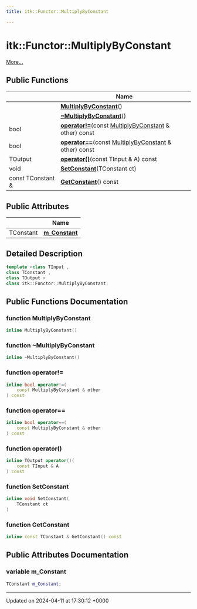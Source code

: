 ```yaml
---
title: itk::Functor::MultiplyByConstant

---
```


# itk::Functor::MultiplyByConstant



 [More...](#detailed-description)

## Public Functions

|                | Name           |
| -------------- | -------------- |
| | **[MultiplyByConstant](../Classes/classitk_1_1Functor_1_1MultiplyByConstant.md#function-multiplybyconstant)**() |
| | **[~MultiplyByConstant](../Classes/classitk_1_1Functor_1_1MultiplyByConstant.md#function-~multiplybyconstant)**() |
| bool | **[operator!=](../Classes/classitk_1_1Functor_1_1MultiplyByConstant.md#function-operator!=)**(const [MultiplyByConstant](../Classes/classitk_1_1Functor_1_1MultiplyByConstant.md) & other) const |
| bool | **[operator==](../Classes/classitk_1_1Functor_1_1MultiplyByConstant.md#function-operator==)**(const [MultiplyByConstant](../Classes/classitk_1_1Functor_1_1MultiplyByConstant.md) & other) const |
| TOutput | **[operator()](../Classes/classitk_1_1Functor_1_1MultiplyByConstant.md#function-operator())**(const TInput & A) const |
| void | **[SetConstant](../Classes/classitk_1_1Functor_1_1MultiplyByConstant.md#function-setconstant)**(TConstant ct) |
| const TConstant & | **[GetConstant](../Classes/classitk_1_1Functor_1_1MultiplyByConstant.md#function-getconstant)**() const |

## Public Attributes

|                | Name           |
| -------------- | -------------- |
| TConstant | **[m_Constant](../Classes/classitk_1_1Functor_1_1MultiplyByConstant.md#variable-m-constant)**  |

## Detailed Description

```cpp
template <class TInput ,
class TConstant ,
class TOutput >
class itk::Functor::MultiplyByConstant;
```

## Public Functions Documentation

### function MultiplyByConstant

```cpp
inline MultiplyByConstant()
```


### function ~MultiplyByConstant

```cpp
inline ~MultiplyByConstant()
```


### function operator!=

```cpp
inline bool operator!=(
    const MultiplyByConstant & other
) const
```


### function operator==

```cpp
inline bool operator==(
    const MultiplyByConstant & other
) const
```


### function operator()

```cpp
inline TOutput operator()(
    const TInput & A
) const
```


### function SetConstant

```cpp
inline void SetConstant(
    TConstant ct
)
```


### function GetConstant

```cpp
inline const TConstant & GetConstant() const
```


## Public Attributes Documentation

### variable m_Constant

```cpp
TConstant m_Constant;
```


-------------------------------

Updated on 2024-04-11 at 17:30:12 +0000
